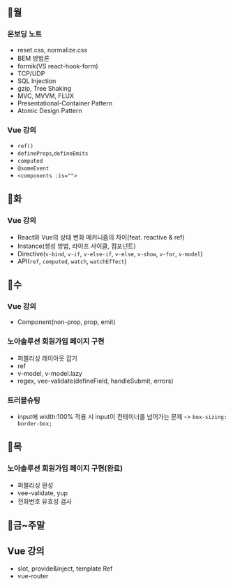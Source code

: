## 📌월

### 온보딩 노트

- reset.css, normalize.css
- BEM 방법론
- formik(VS react-hook-form)
- TCP/UDP
- SQL Injection
- gzip, Tree Shaking
- MVC, MVVM, FLUX
- Presentational-Container Pattern
- Atomic Design Pattern

### Vue 강의

- `ref()`
- `defineProps`,`defineEmits`
- `computed`
- `@someEvent`
- `<components :is="">`

## 📌화

### Vue 강의

- React와 Vue의 상태 변화 메커니즘의 차이(feat. reactive & ref)
- Instance(생성 방법, 라이프 사이클, 컴포넌트)
- Directive(`v-bind`, `v-if`, `v-else-if`, `v-else`, `v-show`, `v-for`, `v-model`)
- API(`ref`, `computed`, `watch`, `watchEffect`)

## 📌수

### Vue 강의

- Component(non-prop, prop, emit)

### 노아솔루션 회원가입 페이지 구현

- 퍼블리싱 레이아웃 잡기
- ref
- v-model, v-model.lazy
- regex, vee-validate(defineField, handleSubmit, errors)

### 트러블슈팅

- input에 width:100% 적용 시 input이 컨테이너를 넘어가는 문제 -> `box-sizing: border-box;`

## 📌목

### 노아솔루션 회원가입 페이지 구현(완료)

- 퍼블리싱 완성
- vee-validate, yup
- 전화번호 유효성 검사

## 📌금~주말

## Vue 강의

- slot, provide&inject, template Ref
- vue-router
